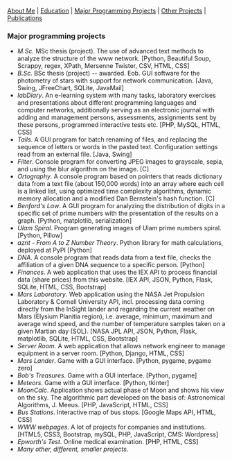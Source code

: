 [About Me](./README.md) | [Education](./education.md) | [Major Programming Projects](./mpp.md) | [Other Projects](./op.md) | [Publications](./publications.md)

### Major programming projects
- *M.Sc.* MSc thesis (project). The use of advanced text methods to analyze the structure of the www network. [Python, Beautiful Soup, Scrappy, regex, XPath, Mersenne Twister, CSV, HTML, CSS]
- *B.Sc.* BSc thesis (project) -- awarded. Eob. GUI software for the photometry of stars with support for network communication. [Java, Swing, JFreeChart, SQLite, JavaMail]
- *labDiary*. An e-learning system with many tasks, laboratory exercises and presentations about different programming languages and computer networks, additionally serving as an electronic journal with adding and management persons, assessments, assignments sent by these persons, programmed interactive tests etc. [PHP, MySQL, HTML, CSS]
- *Tails*. A GUI program for batch renaming of files, and replacing the sequence of letters or words in the pasted text. Configuration settings read from an external file. [Java, Swing]
- *Filter*. Console program for converting JPEG images to grayscale, sepia, and using the blur algorithm on the image. [C]
- *Ortography*. A console program based on pointers that reads dictionary data from a text file (about 150,000 words) into an array where each cell is a linked list, using optimized time complexity algorithms, dynamic memory allocation and a modified Dan Bernstein's hash function. [C]
- *Benford's Law*. A GUI program for analyzing the distribution of digits in a specific set of prime numbers with the presentation of the results on a graph. [Python, matplotlib, serialization]
- *Ulam Spiral*. Program generating images of Ulam prime numbers spiral. [Python, Pillow]
- *aznt - From A to Z Number Theory*. Python library for math calculations, deployed at PyPI [Python]
- *DNA*. A console program that reads data from a text file, checks the affiliation of a given DNA sequence to a specific person. [Python]
- *Finances*. A web application that uses the IEX API to process financial data (share prices) from this website. [IEX API, JSON, Python, Flask, SQLite, HTML, CSS, Bootstrap]
- *Mars Laboratory*. Web application using the NASA Jet Propulsion Laboratory & Cornell University API, incl. processing data coming directly from the InSight lander and regarding the current weather on Mars (Elysium Planitia region), i.e. average, minimum, maximum and average wind speed, and the number of temperature samples taken on a given Martian day (SOL). [NASA JPL API, JSON, Python, Flask, matplotlib, SQLite, HTML, CSS, Bootstrap]
- *Server Room*. A web application that allows network engineer to manage equipment in a server room. [Python, Django, HTML, CSS]
- *Mars Lander*. Game with a GUI interface. [Python, pygame, pygame zero]
- *Bob's Treasures*. Game with a GUI interface. [Python, pygame]
- *Meteors*. Game with a GUI interface. [Python, tkinter]
- *MoonCalc*. Application shows actual phase of Moon and shows his view on the sky. The algorithmic part developed on the basis of: Astronomical Algorithms, J. Meeus. [PHP, JavaScript, HTML, CSS]
- *Bus Stations*. Interactive map of bus stops. [Google Maps API, HTML, CSS]
- *WWW webpages*. A lot of projects for companies and institutions. [HTML5, CSS3, Bootstrap, mySQL, PHP, JavaScript, CMS: Wordpress]
- *Epworth's Test*. Online medical examination. [PHP, HTML, CSS]
- *Many other, different, smaller projects*.
